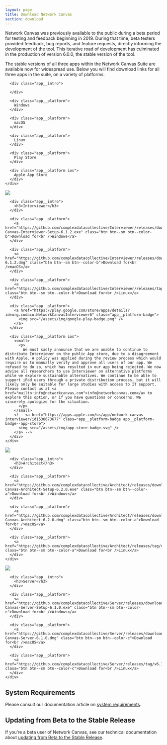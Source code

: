 ```yaml
---
layout: page
title: Download Network Canvas
section: download
---
```


Network Canvas was previously available to the public during a beta period for testing and feedback beginning in 2019. During that time, beta testers provided feedback, bug reports, and feature requests, directly informing the development of the tool. This iterative road of development has culminated in the production of version 6.0.0, the stable version of the tool.

The stable versions of all three apps within the Network Canvas Suite are available now for widespread use. Below you will find download links for all three apps in the suite, on a variety of platforms.

<div class="app-suite">

  <div class="app-suite__platforms">
    <div class="app app--platforms">
      <div class="app__hero"></div>

      <div class="app__intro">

      </div>

      <div class="app__platform">
        Windows
      </div>

      <div class="app__platform">
        macOS
      </div>

      <div class="app__platform">
        Linux
      </div>

      <div class="app__platform">
        Play Store
      </div>

      <div class="app__platform ios">
        Apple App Store
      </div>
    </div>
  </div>

  <div class="app-suite__app">
    <div class="app">
      <div class="app__hero">
        <div class="app__hero-logo">
          <img src="/assets/img/network-canvas-icon.svg" />
        </div>
      </div>

      <div class="app__intro">
        <h3>Interviewer</h3>
      </div>

      <div class="app__platform">
        <a href="https://github.com/complexdatacollective/Interviewer/releases/download/v6.1.2/Network-Canvas-Interviewer-Setup-6.1.2.exe" class="btn btn--sm btn--color-b">Download for<br />Windows</a>
      </div>

      <div class="app__platform">
        <a href="https://github.com/complexdatacollective/Interviewer/releases/download/v6.1.2/Network.Canvas.Interviewer-6.1.2.dmg" class="btn btn--sm btn--color-b">Download for<br />macOS</a>
      </div>

      <div class="app__platform">
        <a href="https://github.com/complexdatacollective/Interviewer/releases/tag/v6.1.2" class="btn btn--sm btn--color-b">Download for<br />Linux</a>
      </div>

      <div class="app__platform">
        <a href="https://play.google.com/store/apps/details?id=org.codaco.NetworkCanvasInterviewer6" class="app__platform-badge">
          <img src="/assets/img/google-play-badge.png" />
        </a>
      </div>

      <div class="app__platform ios">
        <small>
          <p>
            We must sadly announce that we are unable to continue to distribute Interviewer on the public App store, due to a disagreement with Apple. A policy was applied during the review process which would require us to manually verify and approve all users of our app. We refused to do so, which has resulted in our app being rejected. We now advise all researchers to use Interviewer on alternative platforms while we explore sustainable alternatives. We continue to be able to support iPad users through a private distribution process, but it will likely only be suitable for large studies with access to IT support. Please contact us at <a href="mailto:info@networkcanvas.com">info@networkcanvas.com</a> to explore this option, or if you have questions or concerns. We sincerely apologize for the situation.
          </p>
        </small>
        <!-- <a href="https://apps.apple.com/us/app/network-canvas-interviewer/id1538673677" class="app__platform-badge app__platform-badge--app-store">
          <img src="/assets/img/app-store-badge.svg" />
        </a> -->
      </div>
    </div>
  </div>

  <div class="app-suite__app">
    <div class="app">
      <div class="app__hero">
        <div class="app__hero-logo">
          <img src="/assets/img/architect-icon.svg" />
        </div>
      </div>

      <div class="app__intro">
        <h3>Architect</h3>
      </div>

      <div class="app__platform">
        <a href="https://github.com/complexdatacollective/Architect/releases/download/v6.2.0/Network-Canvas-Architect-Setup-6.2.0.exe" class="btn btn--sm btn--color-a">Download for<br />Windows</a>
      </div>

      <div class="app__platform">
        <a href="https://github.com/complexdatacollective/Architect/releases/download/v6.2.0/Network-Canvas-Architect-6.2.0.dmg" class="btn btn--sm btn--color-a">Download for<br />macOS</a>
      </div>

      <div class="app__platform">
        <a href="https://github.com/complexdatacollective/Architect/releases/tag/v6.2.0" class="btn btn--sm btn--color-a">Download for<br />Linux</a>
      </div>
    </div>
  </div>

  <div class="app-suite__app">
    <div class="app">
      <div class="app__hero">
        <div class="app__hero-logo">
          <img src="/assets/img/server-icon.svg" />
        </div>
      </div>

      <div class="app__intro">
        <h3>Server</h3>
      </div>

      <div class="app__platform">
        <a href="https://github.com/complexdatacollective/Server/releases/download/v6.1.0/Network-Canvas-Server-Setup-6.1.0.exe" class="btn btn--sm btn--color-c">Download for<br />Windows</a>
      </div>

      <div class="app__platform">
        <a href="https://github.com/complexdatacollective/Server/releases/download/v6.1.0/Network-Canvas-Server-6.1.0.dmg" class="btn btn--sm btn--color-c">Download for<br />macOS</a>
      </div>

      <div class="app__platform">
        <a href="https://github.com/complexdatacollective/Server/releases/tag/v6.1.0" class="btn btn--sm btn--color-c">Download for<br />Linux</a>
      </div>
    </div>
  </div>

</div>

## System Requirements

Please consult our documentation article on <a href="https://documentation.networkcanvas.com/installation-guide/#system-requirements">system requirements</a>.

## Updating from Beta to the Stable Release

If you’re a beta user of Network Canvas, see our technical documentation about <a href="https://documentation.networkcanvas.com/how-to/updating-from-beta">updating from Beta to the Stable Release</a>.
